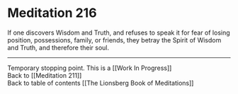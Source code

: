 # Meditation 216

If one discovers Wisdom and Truth, and refuses to speak it for fear of losing position, possessions, family, or friends, they betray the Spirit of Wisdom and Truth, and therefore their soul. 

___

Temporary stopping point. This is a [[Work In Progress]]  
Back to [[Meditation 211]]  
Back to table of contents [[The Lionsberg Book of Meditations]]  
